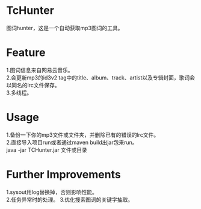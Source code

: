 # TcHunter
图词hunter，这是一个自动获取mp3图词的工具。  

# Feature
1.图词信息来自网易云音乐。  
2.会更新mp3的id3v2 tag中的title、album、track、artist以及专辑封面，歌词会以同名的lrc文件保存。  
3.多线程。  

# Usage
1.备份一下你的mp3文件或文件夹，并删除已有的错误的lrc文件。  
2.直接导入项目run或者通过maven build出jar包来run。  
  java -jar TCHunter.jar 文件或目录   


# Further Improvements
1.sysout用log替换掉，否则影响性能。  
2.任务异常时的处理。
3.优化搜索图词的关键字抽取。